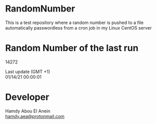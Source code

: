 # RandomNumber    
This is a test repository where a random number is pushed to a file automatically passwordless from a cron job in my Linux CentOS server    
# Random Number of the last run   
14272
      
Last update (GMT +1)    
01/14/21 00:00:01
# Developer    
Hamdy Abou El Anein   
hamdy.aea@protonmail.com
